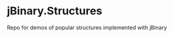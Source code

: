 jBinary.Structures
==================

Repo for demos of popular structures implemented with jBinary
